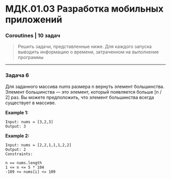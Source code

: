 # МДК.01.03 Разработка мобильных приложений
### Coroutines | 10 задач

> Решить задачи, представленные ниже. Для каждого запуска выводить информацию о времени, затраченном на выполнение программы

------------

### Задача 6
Для заданного массива nums размера n вернуть элемент большинства. Элемент большинства — это элемент, который появляется больше [n / 2] раз. Вы можете предположить, что элемент большинства всегда существует в массиве.

**Example 1:**

    Input: nums = [3,2,3]
    Output: 3

**Example 2:**

    Input: nums = [2,2,1,1,1,2,2]
    Output: 2
    Constraints:
    
    n == nums.length
    1 <= n <= 5 * 104
    -109 <= nums[i] <= 109
